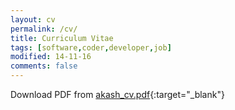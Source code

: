 ```yaml
---
layout: cv
permalink: /cv/
title: Curriculum Vitae
tags: [software,coder,developer,job]
modified: 14-11-16
comments: false
---
```


Download PDF from [akash_cv.pdf](/assets/akash_cv.pdf){:target="_blank"}

<!--![page1](/assets/page1.jpg)
![page2](/assets/page2.jpg)-->

